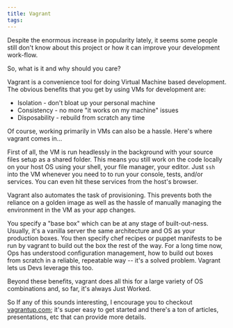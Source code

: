 ```yaml
---
title: Vagrant
tags:
---
```


Despite the enormous increase in popularity lately, it seems some people 
still don't know about this project or how it can improve your 
development work-flow.

So, what is it and why should you care?

Vagrant is a convenience tool for doing Virtual Machine based 
development. The obvious benefits that you get by using VMs for 
development are:

* Isolation - don't bloat up your personal machine
* Consistency - no more "it works on my machine" issues
* Disposability - rebuild from scratch any time

Of course, working primarily in VMs can also be a hassle. Here's where 
vagrant comes in...

First of all, the VM is run headlessly in the background with your 
source files setup as a shared folder. This means you still work on the 
code locally on your host OS using your shell, your file manager, your 
editor. Just `ssh` into the VM whenever you need to to run your console, 
tests, and/or services. You can even hit these services from the host's 
browser.

Vagrant also automates the task of provisioning. This prevents both the 
reliance on a golden image as well as the hassle of manually managing 
the environment in the VM as your app changes.

You specify a "base box" which can be at any stage of built-out-ness. 
Usually, it's a vanilla server the same architecture and OS as your 
production boxes. You then specify chef recipes or puppet manifests to 
be run by vagrant to build out the box the rest of the way. For a long 
time now, Ops has understood configuration management, how to build out 
boxes from scratch in a reliable, repeatable way -- it's a solved 
problem. Vagrant lets us Devs leverage this too.

Beyond these benefits, vagrant does all this for a large variety of OS 
combinations and, so far, it's always Just Worked.

So If any of this sounds interesting, I encourage you to checkout 
[vagrantup.com][vagrant]; it's super easy to get started and there's a 
ton of articles, presentations, etc that can provide more details.

[vagrant]: http://vagrantup.com "title"
